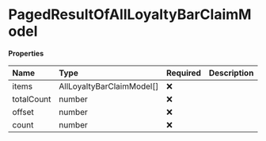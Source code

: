 # PagedResultOfAllLoyaltyBarClaimModel

**Properties**

| Name       | Type                      | Required | Description |
| :--------- | :------------------------ | :------- | :---------- |
| items      | AllLoyaltyBarClaimModel[] | ❌       |             |
| totalCount | number                    | ❌       |             |
| offset     | number                    | ❌       |             |
| count      | number                    | ❌       |             |

<!-- This file was generated by liblab | https://liblab.com/ -->
